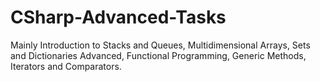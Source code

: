 # CSharp-Advanced-Tasks
 Mainly Introduction to Stacks and Queues, Multidimensional Arrays, Sets and Dictionaries Advanced, Functional Programming, Generic Methods, Iterators and Comparators.
